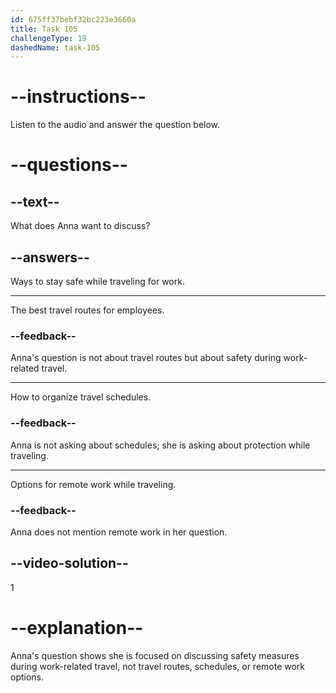 ```yaml
---
id: 675ff37bebf32bc223e3660a
title: Task 105
challengeType: 19
dashedName: task-105
---
```


<!-- (Audio) Anna: What should they do to protect themselves while traveling for work? -->

# --instructions--

Listen to the audio and answer the question below.

# --questions--

## --text--

What does Anna want to discuss?

## --answers--

Ways to stay safe while traveling for work.

---

The best travel routes for employees.

### --feedback--

Anna's question is not about travel routes but about safety during work-related travel.

---

How to organize travel schedules.

### --feedback--

Anna is not asking about schedules; she is asking about protection while traveling.

---

Options for remote work while traveling.

### --feedback--

Anna does not mention remote work in her question.

## --video-solution--

1

# --explanation--

Anna's question shows she is focused on discussing safety measures during work-related travel, not travel routes, schedules, or remote work options.
